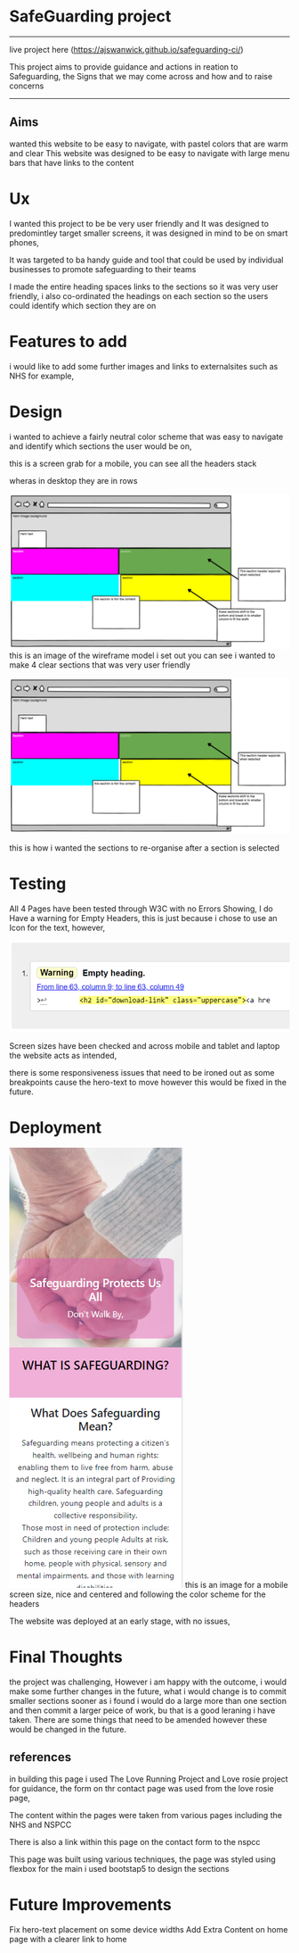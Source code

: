 # SafeGuarding project
---

live project here (https://ajswanwick.github.io/safeguarding-ci/)

This project aims to provide guidance and actions in reation to Safeguarding, the Signs that we may come across and 
how and to raise concerns 


---
## Aims
 wanted this website to be easy to navigate, with pastel colors that are warm and clear
 This website was designed to be easy to navigate with large menu bars that have links to the content


# Ux

I wanted this project to be be very user friendly and It was designed to predomintley target smaller screens, it was designed in mind to be on smart phones, 

It was targeted to ba handy guide and tool that could be used by individual businesses to promote safeguarding to their teams

I made the entire heading spaces links to the sections so it was very user friendly, i also co-ordinated the headings on each section so the users could identify which section they are on 

# Features to add
 i would like to add some further images and links to externalsites such as NHS for example,

 
# Design 

i wanted to achieve a fairly neutral color scheme that was easy to navigate and identify which sections the user would be on,



 this is a screen grab for a mobile, you can see all the headers stack 

wheras in desktop they are in rows



![alt text](image-3.png)
this is an image of the wireframe model i set out you can see i wanted to make 4 clear sections that was very user friendly

![alt text](image-3.png)

this is how i wanted the sections to re-organise after a section is selected 





# Testing 
All 4 Pages have been tested through W3C with no Errors Showing, 
I do Have a warning for Empty Headers, this is just because i chose to use an Icon for the text, however, 

![alt text](image.png)

Screen sizes have been checked and across mobile and tablet and laptop the website acts as intended, 

there is some responsiveness issues that need to be ironed out as some breakpoints cause the hero-text to move however this would be fixed in the future.

# Deployment

![alt text](image-1.png)
this is an image for a mobile screen size, nice and centered and following the color scheme for the headers

The website was deployed at an early stage, with no issues, 

# Final Thoughts

the project was challenging, However i am happy with the outcome, i would make some further changes in the future, 
what i would change is to commit smaller sections sooner as i found i would do a large more than one section and then commit a larger peice of work, bu that is a good leraning i have taken. 
There are some things that need to be amended however these would be changed in the future.


## references 
in building this page i used The Love Running Project and Love rosie project for guidance, the form on thr contact page was used from the love rosie page, 

The content within the pages were taken from various pages including the NHS and NSPCC

There is also a link within this page on the contact form to the nspcc 

This page was built using various techniques, 
the page was styled using flexbox for the main
i used bootstap5 to design the sections 

# Future Improvements

Fix hero-text placement on some device widths
Add Extra Content on home page with a clearer link to home
